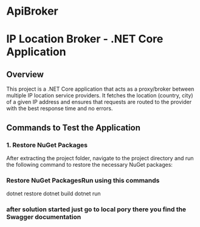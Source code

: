 # ApiBroker

# IP Location Broker - .NET Core Application

## Overview
This project is a .NET Core application that acts as a proxy/broker between multiple IP location service providers. It fetches the location (country, city) of a given IP address and ensures that requests are routed to the provider with the best response time and no errors.

## Commands to Test the Application

### 1. Restore NuGet Packages
After extracting the project folder, navigate to the project directory and run the following command to restore the necessary NuGet packages:
###  Restore NuGet PackagesRun using this commands
dotnet restore
dotnet build
dotnet run


### after solution started just go to local pory there you find the Swagger documentation
